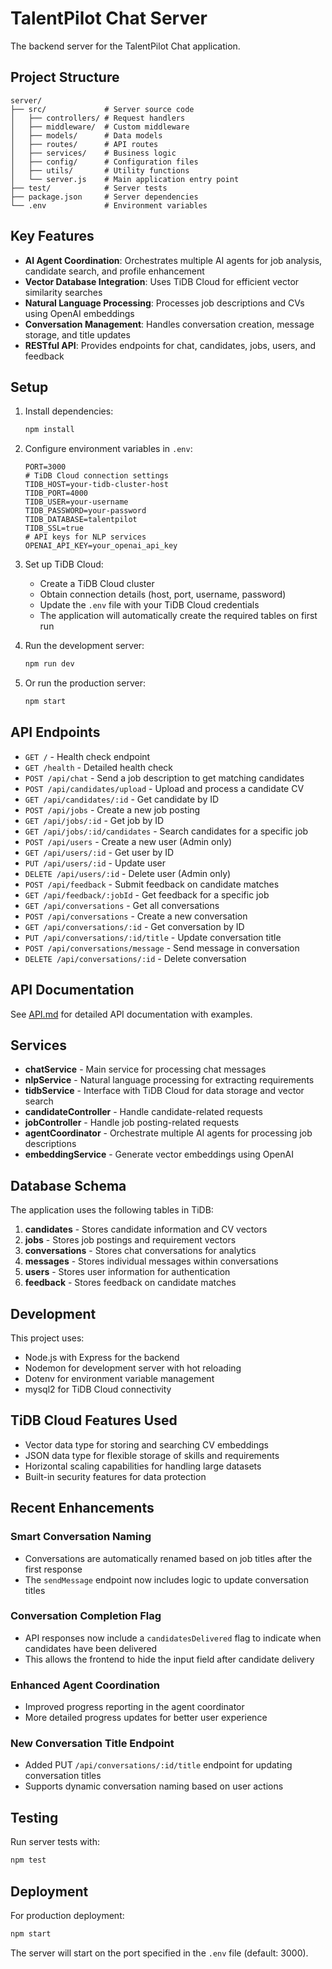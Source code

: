 # TalentPilot Chat Server

The backend server for the TalentPilot Chat application.

## Project Structure

```
server/
├── src/             # Server source code
│   ├── controllers/ # Request handlers
│   ├── middleware/  # Custom middleware
│   ├── models/      # Data models
│   ├── routes/      # API routes
│   ├── services/    # Business logic
│   ├── config/      # Configuration files
│   ├── utils/       # Utility functions
│   └── server.js    # Main application entry point
├── test/            # Server tests
├── package.json     # Server dependencies
└── .env             # Environment variables
```

## Key Features

- **AI Agent Coordination**: Orchestrates multiple AI agents for job analysis, candidate search, and profile enhancement
- **Vector Database Integration**: Uses TiDB Cloud for efficient vector similarity searches
- **Natural Language Processing**: Processes job descriptions and CVs using OpenAI embeddings
- **Conversation Management**: Handles conversation creation, message storage, and title updates
- **RESTful API**: Provides endpoints for chat, candidates, jobs, users, and feedback

## Setup

1. Install dependencies:
   ```bash
   npm install
   ```

2. Configure environment variables in `.env`:
   ```env
   PORT=3000
   # TiDB Cloud connection settings
   TIDB_HOST=your-tidb-cluster-host
   TIDB_PORT=4000
   TIDB_USER=your-username
   TIDB_PASSWORD=your-password
   TIDB_DATABASE=talentpilot
   TIDB_SSL=true
   # API keys for NLP services
   OPENAI_API_KEY=your_openai_api_key
   ```

3. Set up TiDB Cloud:
   - Create a TiDB Cloud cluster
   - Obtain connection details (host, port, username, password)
   - Update the `.env` file with your TiDB Cloud credentials
   - The application will automatically create the required tables on first run

4. Run the development server:
   ```bash
   npm run dev
   ```

5. Or run the production server:
   ```bash
   npm start
   ```

## API Endpoints

- `GET /` - Health check endpoint
- `GET /health` - Detailed health check
- `POST /api/chat` - Send a job description to get matching candidates
- `POST /api/candidates/upload` - Upload and process a candidate CV
- `GET /api/candidates/:id` - Get candidate by ID
- `POST /api/jobs` - Create a new job posting
- `GET /api/jobs/:id` - Get job by ID
- `GET /api/jobs/:id/candidates` - Search candidates for a specific job
- `POST /api/users` - Create a new user (Admin only)
- `GET /api/users/:id` - Get user by ID
- `PUT /api/users/:id` - Update user
- `DELETE /api/users/:id` - Delete user (Admin only)
- `POST /api/feedback` - Submit feedback on candidate matches
- `GET /api/feedback/:jobId` - Get feedback for a specific job
- `GET /api/conversations` - Get all conversations
- `POST /api/conversations` - Create a new conversation
- `GET /api/conversations/:id` - Get conversation by ID
- `PUT /api/conversations/:id/title` - Update conversation title
- `POST /api/conversations/message` - Send message in conversation
- `DELETE /api/conversations/:id` - Delete conversation

## API Documentation

See [API.md](API.md) for detailed API documentation with examples.

## Services

- **chatService** - Main service for processing chat messages
- **nlpService** - Natural language processing for extracting requirements
- **tidbService** - Interface with TiDB Cloud for data storage and vector search
- **candidateController** - Handle candidate-related requests
- **jobController** - Handle job posting-related requests
- **agentCoordinator** - Orchestrate multiple AI agents for processing job descriptions
- **embeddingService** - Generate vector embeddings using OpenAI

## Database Schema

The application uses the following tables in TiDB:

1. **candidates** - Stores candidate information and CV vectors
2. **jobs** - Stores job postings and requirement vectors
3. **conversations** - Stores chat conversations for analytics
4. **messages** - Stores individual messages within conversations
5. **users** - Stores user information for authentication
6. **feedback** - Stores feedback on candidate matches

## Development

This project uses:
- Node.js with Express for the backend
- Nodemon for development server with hot reloading
- Dotenv for environment variable management
- mysql2 for TiDB Cloud connectivity

## TiDB Cloud Features Used

- Vector data type for storing and searching CV embeddings
- JSON data type for flexible storage of skills and requirements
- Horizontal scaling capabilities for handling large datasets
- Built-in security features for data protection

## Recent Enhancements

### Smart Conversation Naming
- Conversations are automatically renamed based on job titles after the first response
- The `sendMessage` endpoint now includes logic to update conversation titles

### Conversation Completion Flag
- API responses now include a `candidatesDelivered` flag to indicate when candidates have been delivered
- This allows the frontend to hide the input field after candidate delivery

### Enhanced Agent Coordination
- Improved progress reporting in the agent coordinator
- More detailed progress updates for better user experience

### New Conversation Title Endpoint
- Added PUT `/api/conversations/:id/title` endpoint for updating conversation titles
- Supports dynamic conversation naming based on user actions

## Testing

Run server tests with:
```bash
npm test
```

## Deployment

For production deployment:
```bash
npm start
```

The server will start on the port specified in the `.env` file (default: 3000).